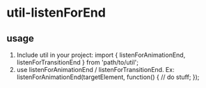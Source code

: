 # util-listenForEnd

## usage
1. Include util in your project: import { listenForAnimationEnd, listenForTransitionEnd } from 'path/to/util';
2. use listenForAnimationEnd / listenForTransitionEnd. Ex:
listenForAnimationEnd(targetElement, function() {
    // do stuff;
});
